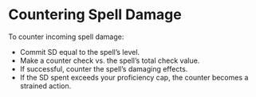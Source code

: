 # Countering Spell Damage

To counter incoming spell damage:
- Commit SD equal to the spell’s level.
- Make a counter check vs. the spell’s total check value.
- If successful, counter the spell’s damaging effects.
- If the SD spent exceeds your proficiency cap, the counter becomes a strained action.
